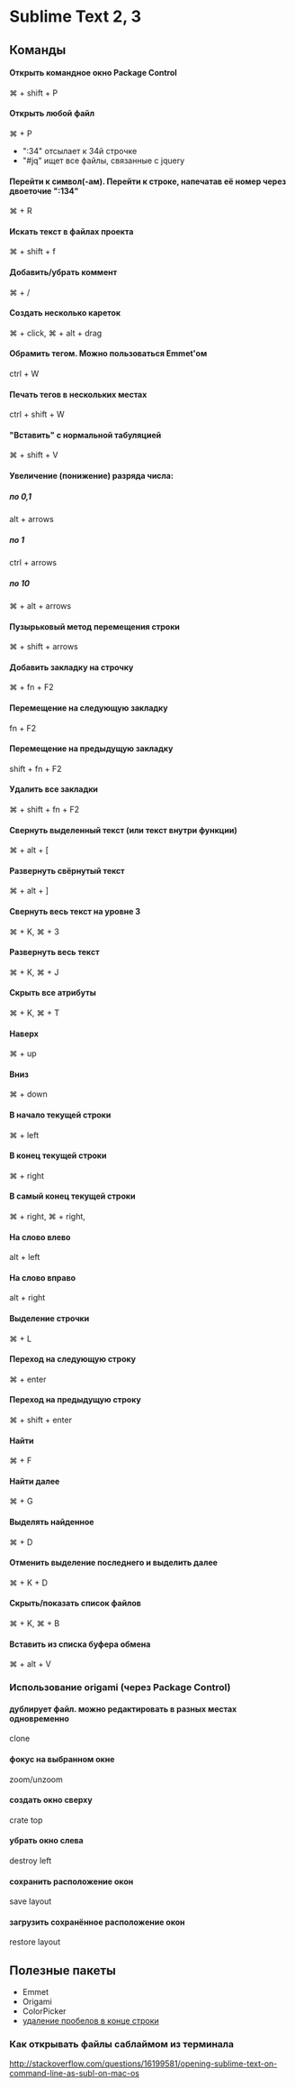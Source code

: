 # Sublime Text 2, 3

## Команды

#### Открыть командное окно Package Control
⌘ + shift + P

#### Открыть любой файл
⌘ + P

- ":34" отсылает к 34й строчке
- "#jq" ищет все файлы, связанные с jquery

#### Перейти к символ(-ам). Перейти к строке, напечатав её номер через двоеточие ":134"
⌘ + R

#### Искать текст в файлах проекта
⌘ + shift + f

#### Добавить/убрать коммент
⌘ + /

#### Создать несколько кареток
⌘ + click, ⌘ + alt + drag

#### Обрамить тегом. Можно пользоваться Emmet'ом
ctrl + W

#### Печать тегов в нескольких местах
ctrl + shift + W

#### "Вставить" с нормальной табуляцией
⌘ + shift + V

#### Увеличение (понижение) разряда числа:
##### по 0,1
alt + arrows
##### по 1
ctrl + arrows
##### по 10
⌘ + alt + arrows

#### Пузырьковый метод перемещения строки
⌘ + shift + arrows

#### Добавить закладку на строчку
⌘ + fn + F2

#### Перемещение на следующую закладку
fn + F2

#### Перемещение на предыдущую закладку
shift + fn + F2

#### Удалить все закладки
⌘ + shift + fn + F2

#### Свернуть выделенный текст (или текст внутри функции)
⌘ + alt + [

#### Развернуть свёрнутый текст
⌘ + alt + ]

#### Свернуть весь текст на уровне 3
⌘ + K, ⌘ + 3

#### Развернуть весь текст
⌘ + K, ⌘ + J

#### Скрыть все атрибуты
⌘ + K, ⌘ + T

#### Наверх
⌘ + up

#### Вниз
⌘ + down

#### В начало текущей строки
⌘ + left

#### В конец текущей строки
⌘ + right

#### В самый конец текущей строки
⌘ + right, ⌘ + right,

#### На слово влево
alt + left

#### На слово вправо
alt + right

#### Выделение строчки
⌘ + L

#### Переход на следующую строку
⌘ + enter

#### Переход на предыдущую строку
⌘ + shift + enter

#### Найти
⌘ + F

#### Найти далее
⌘ + G

#### Выделять найденное
⌘ + D

#### Отменить выделение последнего и выделить далее
⌘ + K + D

#### Скрыть/показать список файлов
⌘ + K, ⌘ + B

#### Вставить из списка буфера обмена
⌘ + alt + V


### Использование origami (через Package Control)

#### дублирует файл. можно редактировать в разных местах одновременно
clone

#### фокус на выбранном окне
zoom/unzoom

#### создать окно сверху
crate top

#### убрать окно слева
destroy left

#### сохранить расположение окон
save layout

#### загрузить сохранённое расположение окон
restore layout




## Полезные пакеты
- Emmet
- Origami
- ColorPicker
- [удаление пробелов в конце строки](https://github.com/SublimeText/TrailingSpaces)


### Как открывать файлы саблаймом из терминала
http://stackoverflow.com/questions/16199581/opening-sublime-text-on-command-line-as-subl-on-mac-os